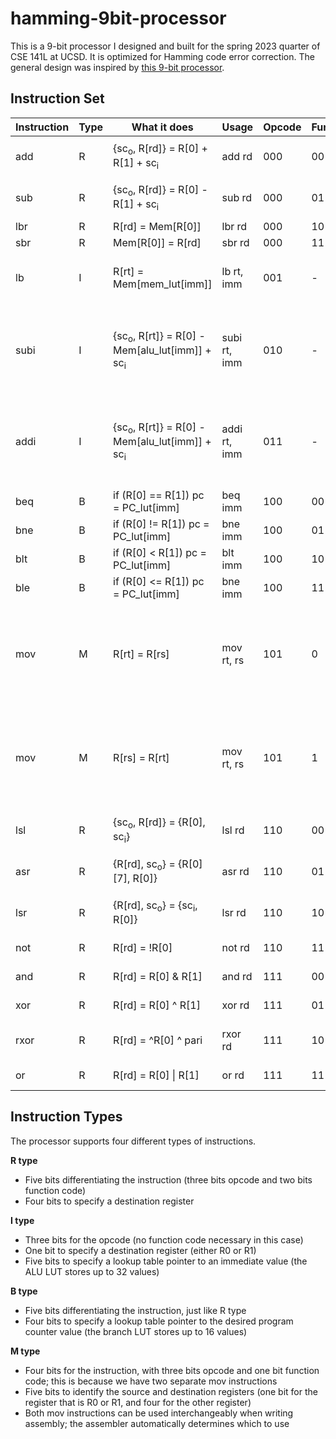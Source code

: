 # hamming-9bit-processor

This is a 9-bit processor I designed and built for the spring 2023 quarter of CSE 141L at UCSD. It is optimized for Hamming code error correction. The general design was inspired by [this 9-bit processor](https://github.com/yehzhang/x9).

## Instruction Set

Instruction | Type | What it does | Usage | Opcode | Funct | Notes
----------- | ---- | ------------ | ----- | ------ | ----- | -----
add | R | {sc<sub>o</sub>, R[rd]} = R[0] + R[1] + sc<sub>i</sub> | add rd | 000 | 00 | Clears parity bit
sub | R | {sc<sub>o</sub>, R[rd]} = R[0] - R[1] + sc<sub>i</sub> | sub rd | 000 | 01 | Clears parity bit
lbr | R | R[rd] = Mem[R[0]] | lbr rd | 000 | 10
sbr | R | Mem[R[0]] = R[rd] | sbr rd | 000 | 11
lb | I | R[rt] = Mem[mem_lut[imm]] | lb rt, imm | 001 | - | rt can be either r0 or r1
subi | I | {sc<sub>o</sub>, R[rt]} = R[0] - Mem[alu_lut[imm]] + sc<sub>i</sub> | subi rt, imm | 010 | - | rt can be either r0 or r1; clears parity bit
addi | I | {sc<sub>o</sub>, R[rt]} = R[0] - Mem[alu_lut[imm]] + sc<sub>i</sub> | addi rt, imm | 011 | - | rt can be either r0 or r1; clears parity bit
beq | B | if (R[0] == R[1]) pc = PC_lut[imm] | beq imm | 100 | 00
bne | B | if (R[0] != R[1]) pc = PC_lut[imm] | bne imm | 100 | 01
blt | B | if (R[0] < R[1]) pc = PC_lut[imm]  | blt imm | 100 | 10
ble | B | if (R[0] <= R[1]) pc = PC_lut[imm] | bne imm | 100 | 11
mov | M | R[rt] = R[rs] | mov rt, rs | 101 | 0 | rt can be either r0 or r1, while rs can be any register
mov | M | R[rs] = R[rt] | mov rt, rs | 101 | 1 | rt can be either r0 or r1, while rs can be any register
lsl | R | {sc<sub>o</sub>, R[rd]} = {R[0], sc<sub>i</sub>} | lsl rd | 110 | 00 | Clears parity bit
asr | R | {R[rd], sc<sub>o</sub>} = {R[0][7], R[0]} | asr rd | 110 | 01 | Clears parity bit
lsr | R | {R[rd], sc<sub>o</sub>} = {sc<sub>i</sub>, R[0]} | lsr rd | 110 | 10 | Clears parity bit
not | R | R[rd] = !R[0] | not rd | 110 | 11 | Clears carry bit
and | R | R[rd] = R[0] & R[1] | and rd | 111 | 00 | Clears carry bit
xor | R | R[rd] = R[0] ^ R[1] | xor rd | 111 | 01 | Clears carry bit
rxor | R | R[rd] = ^R[0] ^ pari | rxor rd | 111 | 10 | Modifies parity bit
or | R | R[rd] = R[0] \| R[1] | or rd | 111 | 11 | Clears carry bit

## Instruction Types

The processor supports four different types of instructions.

**R type**
 - Five bits differentiating the instruction (three bits opcode and two bits function code)
 - Four bits to specify a destination register

**I type**
 - Three bits for the opcode (no function code necessary in this case)
 - One bit to specify a destination register (either R0 or R1)
 - Five bits to specify a lookup table pointer to an immediate value (the ALU LUT stores up to 32 values)
  
**B type**
 - Five bits differentiating the instruction, just like R type
 - Four bits to specify a lookup table pointer to the desired program counter value (the branch LUT stores up to 16 values)

**M type**
 - Four bits for the instruction, with three bits opcode and one bit function code; this is because we have two separate mov instructions
 - Five bits to identify the source and destination registers (one bit for the register that is R0 or R1, and four for the other register)
 - Both mov instructions can be used interchangeably when writing assembly; the assembler automatically determines which to use